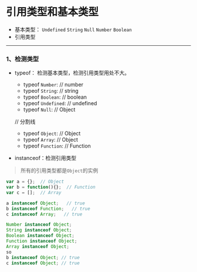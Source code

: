 # 引用类型和基本类型

* 基本类型： `Undefined` `String` `Null` `Number` `Boolean`
* 引用类型

<hr/>

### 1、检测类型

* typeof： 检测基本类型，检测引用类型用处不大。
    * typeof `Number`: // number
    * typeof `String`: // string
    * typeof `Boolean`: // boolean
    * typeof `Undefined`: // undefined
    * typeof `Null`: // Object
    
    // 分割线
    * typeof `Object`: // Object
    * typeof `Array`: // Object
    * typeof `Function`: // Function
    
* instanceof：检测引用类型
> 所有的引用类型都是`Object`的实例

```javascript
var a = {};  // Object
var b = function(){};  // Function
var c = [];  // Array

a instanceof Object;   // true
b instanceof Function;   // true
c instanceof Array;   // true

Number instanceof Object;
String instanceof Object;
Boolean instanceof Object;
Function instanceof Object;
Array instanceof Object;
so
b instanceof Object; // true
c instanceof Object; // true
```
